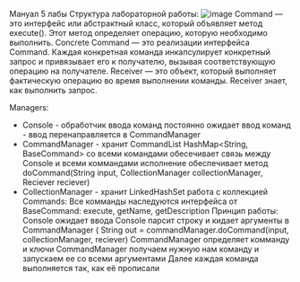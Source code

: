 Мануал 5 лабы
Структура лабораторной работы:
![image](https://github.com/user-attachments/assets/7a6b397f-a84c-4273-b9db-4cc42ebda397)
Command — это интерфейс или абстрактный класс, который объявляет метод execute(). Этот метод определяет операцию, которую необходимо выполнить.
Concrete Command — это реализации интерфейса Command. Каждая конкретная команда инкапсулирует конкретный запрос и привязывает его к получателю, вызывая соответствующую операцию на получателе.
Receiver — это объект, который выполняет фактическую операцию во время выполнении команды. Receiver знает, как выполнить запрос.

Managers:
- Console - обработчик ввода команд
	постоянно ожидает ввод команд - ввод перенаправляется в CommandManager
- CommandManager - хранит CommandList HashMap<String, BaseCommand> со всеми командами
	обесечивает связь между Console и всеми коммандами
	исполнение обеспечивает метод doCommand(String input, CollectionManager collectionManager, Reciever reciever)
- CollectionManager - хранит LinkedHashSet
	работа с коллекцией
Commands:
Все комманды наследуются интерфейса от BaseCommand:
	execute, getName, getDescription
Принцип работы:
Console ожидает ввода
Console парсит строку и кидает аргументы в CommandManager (
	String out = commandManager.doCommand(input, collectionManager, reciever)
CommandManager определяет комманду и ключи 
CommandManager получаем нужную нам команду и запускаем ее со всеми аргументами
Далее каждая команда выполняется так, как её прописали
